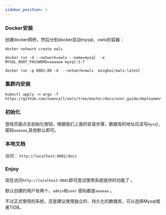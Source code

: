 ```yaml
---
sidebar_position: 1
---
```


### Docker安装

创建docker网桥，然后分别docker启动mysql、owls的容器：

    docker network create owls

    docker run -d --network=owls --name=mysql  -e MYSQL_ROOT_PASSWORD=aaaaaa mysql:5.7

    docker run -p 8081:80 -d  --network=owls  mingbai/owls:latest

### 集群内安装
    kubectl apply -n argo -f https://github.com/nooncall/owls/tree/master/docs/user_guide/deployment.yaml


### 初始化
登陆页面点击初始化按钮，根据我们上面的安装步骤，数据库的地址应该写`mysql`,密码`aaaaaa`,其他默认即可。

### 本地文档
访问： `http://localhost:8081/docs`

### Enjoy
现在访问`http://localhost:8081`即可尝试使用系统提供的功能了 。 

默认创建的用户有两个，`admin`和`user` 密码都是`aaaaaa` 。

不过正式使用的系统，还是建议使用独立的、持久化的数据库，可以选择Mysql或者TiDB。